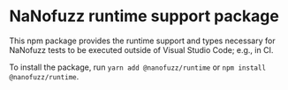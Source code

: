 # NaNofuzz runtime support package

This npm package provides the runtime support and types necessary for NaNofuzz tests to be executed outside of Visual Studio Code; e.g., in CI.

To install the package, run `yarn add @nanofuzz/runtime` or `npm install @nanofuzz/runtime`.
